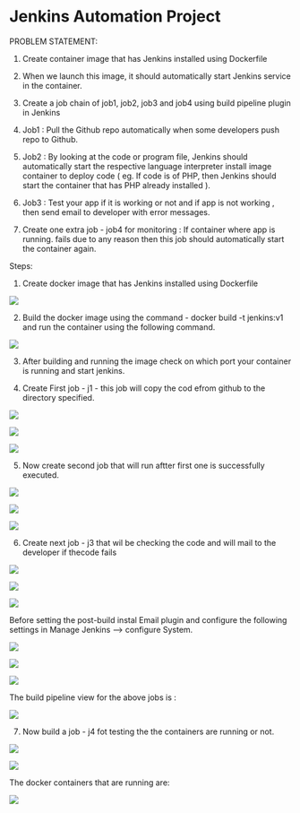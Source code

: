 # Jenkins Automation Project
PROBLEM STATEMENT:

1. Create container image that has Jenkins installed using Dockerfile

2. When we launch this image, it should automatically start Jenkins service in the container.

3. Create a job chain of job1, job2, job3 and job4 using build pipeline plugin in Jenkins

4. Job1 : Pull the Github repo automatically when some developers push repo to Github.

5. Job2 : By looking at the code or program file, Jenkins should automatically start the respective language interpreter install image container to deploy code ( eg. If code is of PHP, then Jenkins should start the container that has PHP already installed ).

6. Job3 : Test your app if it is working or not and if app is not working , then send email to developer with error messages.

7. Create one extra job - job4 for monitoring : If container where app is running. fails due to any reason then this job should automatically start the container again.

Steps:

1. Create docker image that has Jenkins installed using Dockerfile

![](https://github.com/SuhaniArora/Jenkins_container/blob/master/jenkin_docker/Dockerfile.png)

2. Build the docker image using the command - docker build -t jenkins:v1 and run the container using the following command.

![](https://github.com/SuhaniArora/Jenkins_container/blob/master/jenkin_docker/docker_run.png)

3. After building and running the image check on which port your container is running and start jenkins.

4. Create First job - j1 - this job will copy the cod efrom github to the directory specified.

![](https://github.com/SuhaniArora/Jenkins_container/blob/master/jenkin_docker/1_1.png)

![](https://github.com/SuhaniArora/Jenkins_container/blob/master/jenkin_docker/1_2.png)

![](https://github.com/SuhaniArora/Jenkins_container/blob/master/jenkin_docker/1_3.png)

5. Now create second job that will run aftter first one is successfully executed.

![](https://github.com/SuhaniArora/Jenkins_container/blob/master/jenkin_docker/2_1.png)

![](https://github.com/SuhaniArora/Jenkins_container/blob/master/jenkin_docker/2_2.png)

![](https://github.com/SuhaniArora/Jenkins_container/blob/master/jenkin_docker/2_3.png)

6. Create next job - j3 that wil be checking the code and will mail to the developer if thecode fails

![](https://github.com/SuhaniArora/Jenkins_container/blob/master/jenkin_docker/3_1.png)

![](https://github.com/SuhaniArora/Jenkins_container/blob/master/jenkin_docker/3_2.png)

![](https://github.com/SuhaniArora/Jenkins_container/blob/master/jenkin_docker/3_3.png)

Before setting the post-build instal Email plugin and configure the following settings in Manage Jenkins --> configure System.

![](https://github.com/SuhaniArora/Jenkins_container/blob/master/jenkin_docker/email_conf.jpeg)

![](https://github.com/SuhaniArora/Jenkins_container/blob/master/jenkin_docker/3_5.png)

![](https://github.com/SuhaniArora/Jenkins_container/blob/master/jenkin_docker/3_6.png)

The build pipeline view for the above jobs is :

![](https://github.com/SuhaniArora/Jenkins_container/blob/master/jenkin_docker/build_view.png)

7. Now build a job - j4 fot testing the the containers are running or not.

![](https://github.com/SuhaniArora/Jenkins_container/blob/master/jenkin_docker/4_1.png)

![](https://github.com/SuhaniArora/Jenkins_container/blob/master/jenkin_docker/4_2.png)

The docker containers that are running are:

![](https://github.com/SuhaniArora/Jenkins_container/blob/master/jenkin_docker/Docker_containers.png)
